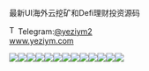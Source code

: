 最新UI海外云挖矿和Defi理财投资源码<p dir="auto"><a target="_blank" rel="noopener noreferrer nofollow" href="https://camo.githubusercontent.com/d614d90677fbc2e34c7c62ebc68c82379d87a57c4beaf05af65fec7ba6b72e36/68747470733a2f2f63646e2d69636f6e732d706e672e666c617469636f6e2e636f6d2f3531322f323131312f323131313634362e706e67"><img src="https://camo.githubusercontent.com/d614d90677fbc2e34c7c62ebc68c82379d87a57c4beaf05af65fec7ba6b72e36/68747470733a2f2f63646e2d69636f6e732d706e672e666c617469636f6e2e636f6d2f3531322f323131312f323131313634362e706e67" alt="Telegram Icon" style="width: 16px; max-width: 100%;" data-canonical-src="https://cdn-icons-png.flaticon.com/512/2111/2111646.png"></a>Telegram:<a href="https://t.me/yeziym2" rel="nofollow">@yeziym2</a><br><a href="https://www.yeziym.com/">www.yeziym.com</a></p><img src="https://github.com/yeziym/Kmm86PrmXR/blob/main/rk2ZJ.png"><img src="https://github.com/yeziym/Kmm86PrmXR/blob/main/0hp27.png"><img src="https://github.com/yeziym/Kmm86PrmXR/blob/main/KJ2oF.png"><img src="https://github.com/yeziym/Kmm86PrmXR/blob/main/Nq6VW.png"><img src="https://github.com/yeziym/Kmm86PrmXR/blob/main/Onfe8.png"><img src="https://github.com/yeziym/Kmm86PrmXR/blob/main/VWiWG.png"><img src="https://github.com/yeziym/Kmm86PrmXR/blob/main/u9udm.png"><img src="https://github.com/yeziym/Kmm86PrmXR/blob/main/bpVer.png"><img src="https://github.com/yeziym/Kmm86PrmXR/blob/main/okvl6.png"><img src="https://github.com/yeziym/Kmm86PrmXR/blob/main/yAMkz.png"><img src="https://github.com/yeziym/Kmm86PrmXR/blob/main/t173y.png"><img src="https://github.com/yeziym/Kmm86PrmXR/blob/main/IJmHI.png"><img src="https://github.com/yeziym/Kmm86PrmXR/blob/main/1nBaH.png">
